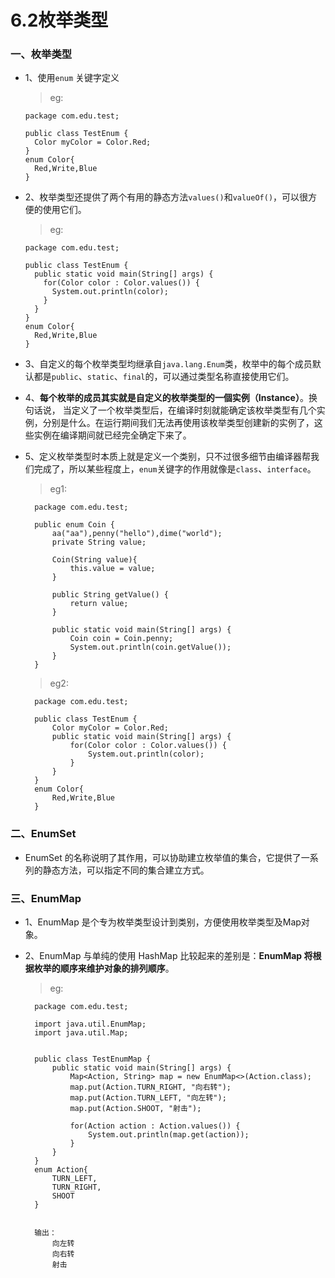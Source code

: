 # 6.2枚举类型

### 一、枚举类型

* 1、使用`enum` 关键字定义

    >eg:
    
      package com.edu.test;

      public class TestEnum {
        Color myColor = Color.Red;
      }
      enum Color{
        Red,Write,Blue
      }

* 2、枚举类型还提供了两个有用的静态方法`values()`和`valueOf()`，可以很方便的使用它们。

    >eg:
    
      package com.edu.test;

      public class TestEnum {
        public static void main(String[] args) {
          for(Color color : Color.values()) {
            System.out.println(color);
          }
        }
      }
      enum Color{
        Red,Write,Blue
      }    

* 3、自定义的每个枚举类型均继承自`java.lang.Enum`类，枚举中的每个成员默认都是`public`、`static`、`final`的，可以通过类型名称直接使用它们。

* 4、**每个枚举的成员其实就是自定义的枚举类型的一個实例（Instance）**。换句话说， 当定义了一个枚举类型后，在编译时刻就能确定该枚举类型有几个实例，分别是什么。在运行期间我们无法再使用该枚举类型创建新的实例了，这些实例在编译期间就已经完全确定下来了。 

* 5、定义枚举类型时本质上就是定义一个类别，只不过很多细节由编译器帮我们完成了，所以某些程度上，`enum`关键字的作用就像是`class`、`interface`。

    >eg1:
    
        package com.edu.test;

        public enum Coin {
            aa("aa"),penny("hello"),dime("world");
            private String value;

            Coin(String value){
                this.value = value;
            }

            public String getValue() {
                return value;
            }

            public static void main(String[] args) {
                Coin coin = Coin.penny;
                System.out.println(coin.getValue());
            }
        }
    
    >eg2:
    
        package com.edu.test;

        public class TestEnum {
            Color myColor = Color.Red;
            public static void main(String[] args) {
                for(Color color : Color.values()) {
                    System.out.println(color);
                }
            }
        }
        enum Color{
            Red,Write,Blue
        }

### 二、EnumSet
 
* EnumSet 的名称说明了其作用，可以协助建立枚举值的集合，它提供了一系列的静态方法，可以指定不同的集合建立方式。

### 三、EnumMap

* 1、EnumMap 是个专为枚举类型设计到类别，方便使用枚举类型及Map对象。

* 2、EnumMap 与单纯的使用 HashMap 比较起来的差别是：**EnumMap 将根据枚举的顺序来维护对象的排列顺序**。

    >eg:
    
        package com.edu.test;

        import java.util.EnumMap;
        import java.util.Map;


        public class TestEnumMap {
            public static void main(String[] args) {
                Map<Action, String> map = new EnumMap<>(Action.class);
                map.put(Action.TURN_RIGHT, "向右转");
                map.put(Action.TURN_LEFT, "向左转");
                map.put(Action.SHOOT, "射击");

                for(Action action : Action.values()) {
                    System.out.println(map.get(action));
                }
            }
        }
        enum Action{
            TURN_LEFT,
            TURN_RIGHT,
            SHOOT
        }    


        输出：
            向左转
            向右转
            射击






























